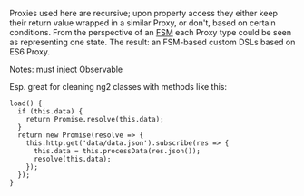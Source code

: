 Proxies used here are recursive; upon property access they either keep their return value wrapped in a similar Proxy, or don't, based on certain conditions.
From the perspective of an [FSM](https://en.wikipedia.org/wiki/Finite-state_machine) each Proxy type could be seen as representing one state. The result: an FSM-based custom DSLs based on ES6 Proxy.

Notes: must inject Observable

Esp. great for cleaning ng2 classes with methods like this:

```
load() {
  if (this.data) {
    return Promise.resolve(this.data);
  }
  return new Promise(resolve => {
    this.http.get('data/data.json').subscribe(res => {
      this.data = this.processData(res.json());
      resolve(this.data);
    });
  });
}
```
